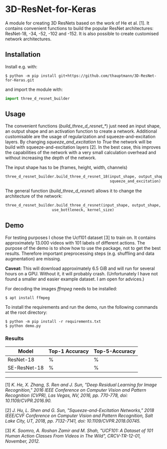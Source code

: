 # 3D-ResNet-for-Keras
A module for creating 3D ResNets based on the work of He et al. [1]. It contains convenient functions to build the popular ResNet architectures:
ResNet-18, -34, -52, -102 and -152. It is also possible to create  customised network architectures.

## Installation
Install e.g. with:
~~~shell
$ python -m pip install git+https://github.com/thauptmann/3D-ResNet-for-Keras.git
~~~ 

and import the module with:

~~~python
import three_d_resnet_builder
~~~

## Usage
The convenient functions (*build_three_d_resnet_&ast;*) just need an input shape, an output shape and an activation function to create a network. Additional customisable are the usage of regularization and squeeze-and-excitation layers. By changing *squeeze_and_excitation* to *True* the network will be build with squeeze-and-excitation layers [2]. In the best case, this improves the capabilities of the network with a very small calculation overhead and without increasing the depth of the network.

The input shape has to be (frames, height, width, channels)

~~~python
three_d_resnet_builder.build_three_d_resnet_18(input_shape, output_shape, activation_function, regularizer,
                                               squeeze_and_excitation)
~~~


The general function (*build_three_d_resnet*) allows it to change the architecture of the network:
~~~python
three_d_resnet_builder.build_three_d_resnet(input_shape, output_shape, repetitions, output_activation, regularizer, squeeze_and_excitation,
                     use_bottleneck, kernel_size)
~~~


## Demo
For testing purposes I chose the Ucf101 dataset [3] to train on. It contains approximately 13.000 videos with 101 labels of different actions. The purpose of the demo is to show how to use the package, not to get the best results. Therefore important preprocessing steps (e.g. shuffling and data augmentation) are missing.

**Caveat:** This will download approximately 6.5 GiB and will run for several hours on a GPU. Without
it, it  will probably crash. (Unfortunately I have not found a smaller and easier example dataset. I am open for advices.)

For decoding the images *ffmpeg* needs to be installed:
~~~shell
$ apt install ffmpeg
~~~

To install the requirements and run the demo, run the following commands at the root directory:
~~~shell
$ python -m pip install -r requirements.txt
$ python demo.py
~~~

### Results

| Model | Top-1 Accuracy | Top-5-Accuracy |
|---|---|---|
|ResNet-18|%|%|
|SE-ResNet-18|%|%|


---

[1] *K. He, X. Zhang, S. Ren and J. Sun, "Deep Residual Learning for Image Recognition," 2016 IEEE Conference on Computer Vision and Pattern Recognition (CVPR), Las Vegas, NV, 2016, pp. 770-778, doi: 10.1109/CVPR.2016.90.*

[2] *J. Hu, L. Shen and G. Sun, "Squeeze-and-Excitation Networks," 2018 IEEE/CVF Conference on Computer Vision and Pattern Recognition, Salt Lake City, UT, 2018, pp. 7132-7141, doi: 10.1109/CVPR.2018.00745.*

[3] *K. Soomro, A. Roshan Zamir and M. Shah, "UCF101: A Dataset of 101 Human Action Classes From Videos in The Wild", CRCV-TR-12-01, November, 2012.*
